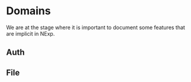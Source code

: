 # Domains

We are at the stage where it is important to document some features that are implicit in NExp.

## Auth

## File


